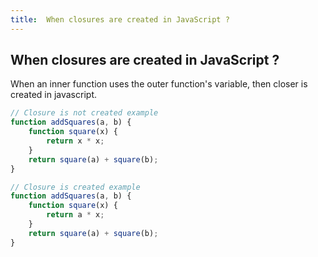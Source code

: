 ```yaml
---
title:  When closures are created in JavaScript ?
---
```

## When closures are created in JavaScript ?

When an inner function uses the outer function's variable, then closer is created in javascript.

```javascript
// Closure is not created example
function addSquares(a, b) {
    function square(x) {
        return x * x;
    }
    return square(a) + square(b);
}

// Closure is created example
function addSquares(a, b) {
    function square(x) {
        return a * x;
    }
    return square(a) + square(b);
}
```
